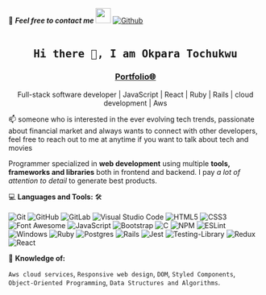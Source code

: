 📝 ***Feel free to contact me*** <img src="https://media.giphy.com/media/WUlplcMpOCEmTGBtBW/giphy.gif" width="30">  [![Github](https://img.shields.io/github/followers/xtrahuman?label=Follow%20Me&style=social)](https://github.com/xtrahuman)
<br>
<br>


<h2 align='center'><samp><strong>Hi there 👋, I am Okpara Tochukwu</strong></samp></h2>
<h3 align='center'><strong><a href="https://xtrahuman.github.io/portfolio_website/" target="_blank">Portfolio🌐</a></strong></h3>
<p align='center'>Full-stack software developer | JavaScript | React | Ruby | Rails | cloud development | Aws   </p>

<p align='left'> 📫 someone who is interested in the ever evolving tech trends, passionate about financial market and always wants to connect with other developers, feel free to reach out to me at anytime if you want to talk about tech and movies</p>

Programmer specialized in **web development** using multiple **tools, frameworks and libraries** both in frontend and backend. I pay *a lot of attention to detail* to generate best products.

💻 **Languages and Tools:** 🛠️<br><br>
![Git](https://img.shields.io/badge/git-%23F05033.svg?style=for-the-badge&logo=git&logoColor=white)
![GitHub](https://img.shields.io/badge/github-%23121011.svg?style=for-the-badge&logo=github&logoColor=white)
![GitLab](https://img.shields.io/badge/gitlab-%23181717.svg?style=for-the-badge&logo=gitlab&logoColor=white)
![Visual Studio Code](https://img.shields.io/badge/Visual%20Studio%20Code-0078d7.svg?style=for-the-badge&logo=visual-studio-code&logoColor=white)
![HTML5](https://img.shields.io/badge/html5-%23E34F26.svg?style=for-the-badge&logo=html5&logoColor=white)
![CSS3](https://img.shields.io/badge/css3-%231572B6.svg?style=for-the-badge&logo=css3&logoColor=white)
![Font Awesome](https://img.shields.io/badge/font%20awesome-%231572B6.svg?style=for-the-badge&logo=font-awesome&logoColor=white)
![JavaScript](https://img.shields.io/badge/javascript-%23323330.svg?style=for-the-badge&logo=javascript&logoColor=%23F7DF1E)
![Bootstrap](https://img.shields.io/badge/bootstrap-%23563D7C.svg?style=for-the-badge&logo=bootstrap&logoColor=white)
![C](https://img.shields.io/badge/c-%2300599C.svg?style=for-the-badge&logo=c&logoColor=white)
![NPM](https://img.shields.io/badge/NPM-%23000000.svg?style=for-the-badge&logo=npm&logoColor=white)
![ESLint](https://img.shields.io/badge/ESLint-4B3263?style=for-the-badge&logo=eslint&logoColor=white)
![Windows](https://img.shields.io/badge/Windows-0078D6?style=for-the-badge&logo=windows&logoColor=white)
![Ruby](https://img.shields.io/badge/ruby-%23CC342D.svg?style=for-the-badge&logo=ruby&logoColor=white)
![Postgres](https://img.shields.io/badge/postgres-%23316192.svg?style=for-the-badge&logo=postgresql&logoColor=white)
![Rails](https://img.shields.io/badge/rails-%23CC0000.svg?style=for-the-badge&logo=ruby-on-rails&logoColor=white)
![Jest](https://img.shields.io/badge/-jest-%23C21325?style=for-the-badge&logo=jest&logoColor=white)
![Testing-Library](https://img.shields.io/badge/-TestingLibrary-%23E33332?style=for-the-badge&logo=testing-library&logoColor=white)
![Redux](https://img.shields.io/badge/redux-%23593d88.svg?style=for-the-badge&logo=redux&logoColor=white)
![React](https://img.shields.io/badge/react-%2320232a.svg?style=for-the-badge&logo=react&logoColor=%2361DAFB)


🧐 **Knowledge of:**<br>

`Aws cloud services`, `Responsive web design`, `DOM`, `Styled Components`, `Object-Oriented Programming`, `Data Structures and Algorithms`.
